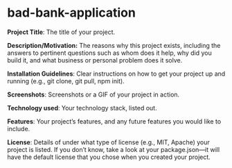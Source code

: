 # bad-bank-application

**Project Title**: The title of your project.

**Description/Motivation:** The reasons why this project exists, including the answers to pertinent questions such as whom does it help, why did you build it, and what business or personal problem does it solve.

**Installation Guidelines**: Clear instructions on how to get your project up and running (e.g., git clone, git pull, npm init).

**Screenshots**: Screenshots or a GIF of your project in action.

**Technology used**: Your technology stack, listed out. 

**Features**: Your project’s features, and any future features you would like to include.

**License**: Details of under what type of license (e.g., MIT, Apache) your project is listed. If you don’t know, take a look at your package.json—it will have the default license that you chose when you created your project.
